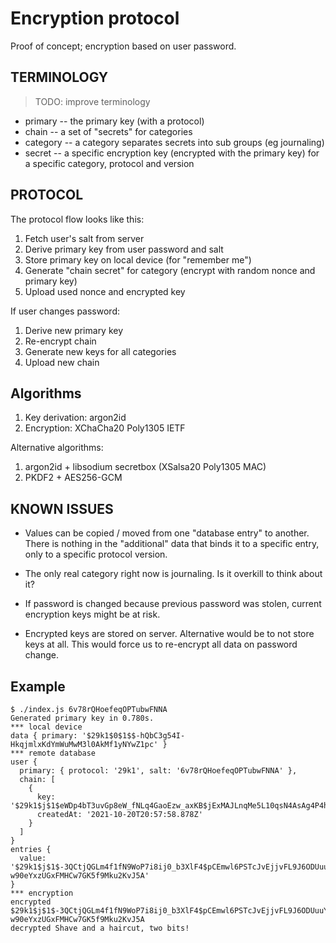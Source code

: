 # Encryption protocol

Proof of concept; encryption based on user password.

## TERMINOLOGY

> TODO: improve terminology

 * primary   -- the primary key (with a protocol)
 * chain    -- a set of "secrets" for categories
 * category -- a category separates secrets into sub groups (eg journaling)
 * secret   -- a specific encryption key (encrypted with the primary key)
               for a specific category, protocol and version
## PROTOCOL

The protocol flow looks like this:

1. Fetch user's salt from server
2. Derive primary key from user password and salt
3. Store primary key on local device (for "remember me")
4. Generate "chain secret" for category (encrypt with random nonce and primary key)
5. Upload used nonce and encrypted key

If user changes password:

1. Derive new primary key
2. Re-encrypt chain
3. Generate new keys for all categories
4. Upload new chain

## Algorithms

1. Key derivation: argon2id
2. Encryption: XChaCha20 Poly1305 IETF

Alternative algorithms:
1. argon2id + libsodium secretbox (XSalsa20 Poly1305 MAC)
2. PKDF2 + AES256-GCM

## KNOWN ISSUES

* Values can be copied / moved from one "database entry" to another.
   There is nothing in the "additional" data that binds it to a
   specific entry, only to a specific protocol version.

* The only real category right now is journaling. Is it overkill to think about
  it?

* If password is changed because previous password was stolen, current
  encryption keys might be at risk.

* Encrypted keys are stored on server. Alternative would be to not store keys
  at all. This would force us to re-encrypt all data on password change.

## Example

```
$ ./index.js 6v78rQHoefeqOPTubwFNNA
Generated primary key in 0.780s.
*** local device
data { primary: '$29k1$0$1$$-hQbC3g54I-HkqjmlxKdYmWuMwM3l0AkMf1yNYwZ1pc' }
*** remote database
user {
  primary: { protocol: '29k1', salt: '6v78rQHoefeqOPTubwFNNA' },
  chain: [
    {
      key: '$29k1$j$1$eWDp4bT3uvGp8eW_fNLq4GaoEzw_axKB$jExMAJLnqMe5L10qsN4AsAg4P4hQQsH1Z2e7ZVwApxef76ra57GWGHDbEynMn4TF',
      createdAt: '2021-10-20T20:57:58.878Z'
    }
  ]
}
entries {
  value: '$29k1$j$1$-3QCtjQGLm4f1fN9WoP7i8ij0_b3XlF4$pCEmwl6PSTcJvEjjvFL9J6ODUuuYkgw-w90eYxzUGxFMHCw7GK5f9Mku2KvJ5A'
}
*** encryption
encrypted $29k1$j$1$-3QCtjQGLm4f1fN9WoP7i8ij0_b3XlF4$pCEmwl6PSTcJvEjjvFL9J6ODUuuYkgw-w90eYxzUGxFMHCw7GK5f9Mku2KvJ5A
decrypted Shave and a haircut, two bits!
```
